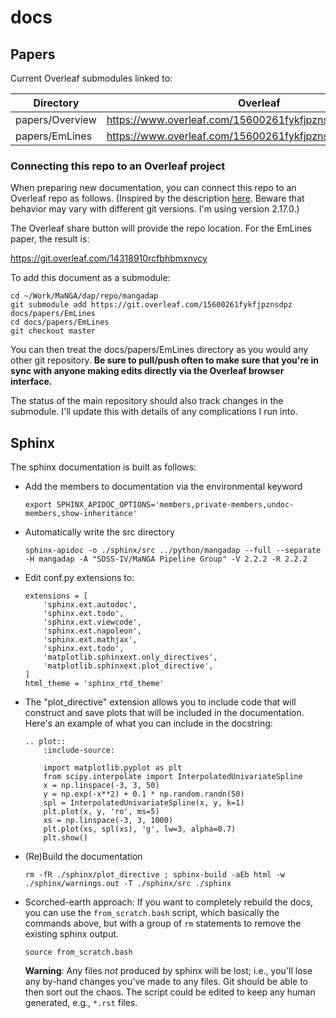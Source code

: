 
# docs

## Papers

Current Overleaf submodules linked to:

| Directory             | Overleaf |
| --------------------- | ------------- |
| papers/Overview       | https://www.overleaf.com/15600261fykfjpznsdpz#/59256766/ |
| papers/EmLines        | https://www.overleaf.com/15600261fykfjpznsdpz#/59256766/ |

### Connecting this repo to an Overleaf project

When preparing new documentation, you can connect this repo to an
Overleaf repo as follows.  (Inspired by the description
[here](https://abyvinod.github.io/gitsubmodules.html).  Beware that
behavior may vary with different git versions.  I'm using version
2.17.0.)

The Overleaf share button will provide the repo location.  For the
EmLines paper, the result is:

https://git.overleaf.com/14318910rcfbhbmxnvcy

To add this document as a submodule:

```
cd ~/Work/MaNGA/dap/repo/mangadap
git submodule add https://git.overleaf.com/15600261fykfjpznsdpz docs/papers/EmLines
cd docs/papers/EmLines
git checkout master
```

You can then treat the docs/papers/EmLines directory as you would any
other git repository.  **Be sure to pull/push often to make sure that
you're in sync with anyone making edits directly via the Overleaf
browser interface.**

The status of the main repository should also track changes in the
submodule.  I'll update this with details of any complications I run
into.

## Sphinx

The sphinx documentation is built as follows:

 - Add the members to documentation via the environmental keyword

    ```
    export SPHINX_APIDOC_OPTIONS='members,private-members,undoc-members,show-inheritance'
    ```

 - Automatically write the src directory

    ```
    sphinx-apidoc -o ./sphinx/src ../python/mangadap --full --separate -H mangadap -A "SDSS-IV/MaNGA Pipeline Group" -V 2.2.2 -R 2.2.2
    ```

 - Edit conf.py extensions to:

    ```
    extensions = [
        'sphinx.ext.autodoc',
        'sphinx.ext.todo',
        'sphinx.ext.viewcode',
        'sphinx.ext.napoleon',
        'sphinx.ext.mathjax',
        'sphinx.ext.todo',
        'matplotlib.sphinxext.only_directives',
        'matplotlib.sphinxext.plot_directive',
    ]
    html_theme = 'sphinx_rtd_theme'
    ```

 - The "plot_directive" extension allows you to include code that will
   construct and save plots that will be included in the documentation.
   Here's an example of what you can include in the docstring:

    ```
    .. plot::
        :include-source:

        import matplotlib.pyplot as plt
        from scipy.interpolate import InterpolatedUnivariateSpline
        x = np.linspace(-3, 3, 50)
        y = np.exp(-x**2) + 0.1 * np.random.randn(50)
        spl = InterpolatedUnivariateSpline(x, y, k=1)
        plt.plot(x, y, 'ro', ms=5)
        xs = np.linspace(-3, 3, 1000)
        plt.plot(xs, spl(xs), 'g', lw=3, alpha=0.7)
        plt.show()
    ```

 - (Re)Build the documentation

    ```
    rm -fR ./sphinx/plot_directive ; sphinx-build -aEb html -w ./sphinx/warnings.out -T ./sphinx/src ./sphinx
    ```

 - Scorched-earth approach:  If you want to completely rebuild the docs,
   you can use the `from_scratch.bash` script, which basically the
   commands above, but with a group of `rm` statements to remove the
   existing sphinx output.
   
   ```
   source from_scratch.bash
   ```
   
   **Warning**: Any files *not* produced by sphinx will be lost; i.e.,
   you'll lose any by-hand changes you've made to any files.  Git should
   be able to then sort out the chaos.  The script could be edited to
   keep any human generated, e.g., `*.rst` files.


